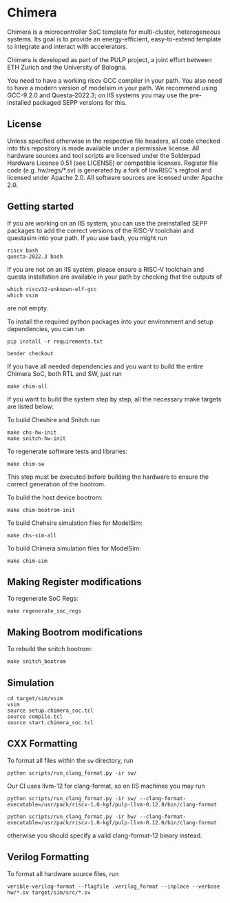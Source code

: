 # Chimera

Chimera is a microcontroller SoC template for multi-cluster, heterogeneous systems. Its goal is to provide an energy-efficient, easy-to-extend template to integrate and interact with accelerators.

Chimera is developed as part of the PULP project, a joint effort between ETH Zurich and the University of Bologna.

You need to have a working riscv GCC compiler in your path. You also need to have a modern version of modelsim in your path. We recommend using GCC-9.2.0 and Questa-2022.3; on IIS systems you may use the pre-installed packaged SEPP versions for this.

## License

Unless specified otherwise in the respective file headers, all code checked into this repository is made available under a permissive license. All hardware sources and tool scripts are licensed under the Solderpad Hardware License 0.51 (see LICENSE) or compatible licenses. Register file code (e.g. hw/regs/*.sv) is generated by a fork of lowRISC's regtool and licensed under Apache 2.0. All software sources are licensed under Apache 2.0.

## Getting started

If you are working on an IIS system, you can use the preinstalled SEPP packages to add the correct versions of the RISC-V toolchain and questasim into your path. If you use bash, you might run
```
riscv bash
questa-2022.3 bash
```


If you are not on an IIS system, please ensure a RISC-V toolchain and questa installation are available in your path by checking that the outputs of
```
which riscv32-unknown-elf-gcc
which vsim
```
are not empty.


To install the required python packages into your environment and setup dependencies, you can run
``` shell
pip install -r requirements.txt

bender checkout

```
If you have all needed dependencies and you want to build the entire Chimera SoC, both RTL and SW, just run

``` shell
make chim-all
```
If you want to build the system step by step, all the necessary make targets are listed below:

To build Cheshire and Snitch run
``` shell
make chs-hw-init
make snitch-hw-init
```

To regenerate software tests and libraries:

`make chim-sw`

This step must be executed before building the hardware to ensure the correct generation of the bootrom.

To build the host device bootrom:

`make chim-bootrom-init`

To build Chehsire simulation files for ModelSim:

`make chs-sim-all`

To build Chimera simulation files for ModelSim:

`make chim-sim`


## Making Register modifications


To regenerate SoC Regs:

`make regenerate_soc_regs`

## Making Bootrom modifications

To rebuild the snitch bootrom:

`make snitch_bootrom`

## Simulation

```
cd target/sim/vsim
vsim
source setup.chimera_soc.tcl
source compile.tcl
source start.chimera_soc.tcl
```

## CXX Formatting

To format all files within the `sw` directory, run
```
python scripts/run_clang_format.py -ir sw/
```

Our CI uses llvm-12 for clang-format, so on IIS machines you may run
```
python scripts/run_clang_format.py -ir sw/ --clang-format-executable=/usr/pack/riscv-1.0-kgf/pulp-llvm-0.12.0/bin/clang-format

python scripts/run_clang_format.py -ir hw/ --clang-format-executable=/usr/pack/riscv-1.0-kgf/pulp-llvm-0.12.0/bin/clang-format
```

otherwise you should specify a valid clang-format-12 binary instead.

## Verilog Formatting

To format all hardware source files, run

```
verible-verilog-format --flagfile .verilog_format --inplace --verbose hw/*.sv target/sim/src/*.sv
```
